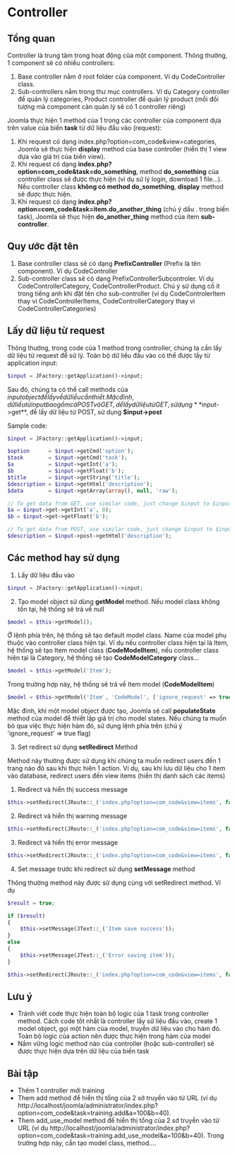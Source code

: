 # Controller

## Tồng quan

Controller là trung tâm trong hoạt động của một component. Thông thường, 1 component sẽ có nhiều controllers:

1. Base controller nằm ở root folder của component. Ví dụ CodeController class.
2. Sub-controllers nằm trong thư mục controllers. Ví dụ Category controller để quản lý categories, Product controller để quản lý product (mỗi đối tượng mà component càn quản lý sẽ có 1 controller riêng)

Joomla thực hiện 1 method của 1 trong các controller của component dựa trên value của biến **task** từ dữ liệu đầu vào (request):
1. Khi request có dạng index.php?option=com_code&view=categories, Joomla sẽ thực hiện **display** method của base controller (hiển thị 1 view dựa vào giá trị của biến view).
2. Khi request có dạng **index.php?option=com_code&task=do_something**, method **do_something** của controller class sẽ được thực hiện (ví dụ sử lý login, download 1 file...). Nếu controller class **không có method do_something**, **display** method sẽ được thực hiện.
3. Khi request có dạng **index.php?option=com_code&task=item.do_another_thing** (chú ý dấu . trong biến task), Joomla sẽ thục hiện **do_another_thing** method của item **sub-controller**.

## Quy ước đặt tên

1. Base controller class sẽ có dạng **PrefixController** (Prefix là tên component). Ví dụ CodeController
2. Sub-controller class sẽ có dạng PrefixControllerSubcontroler. Ví dụ CodeControllerCategory, CodeControllerProduct. Chú ý sử dụng cố ít trong tiếng anh khi đặt tên cho sub-controller (ví dụ CodeControlerItem thay vì CodeControllerItems, CodeControllerCategory thay vì CodeControllerCategories)

## Lấy dữ liệu từ request

Thông thường, trong code của 1 method trong controller, chúng ta cần lấy dữ liệu từ request để sử lý. Toàn bộ dữ liều đầu vào có thể được lấy từ application input:

```php
$input = JFactory::getApplication()->input;
```

Sau đó, chúng ta có thể call methods của $input object để lấy về dữ liều cần thiết. Mặc đình, dữ liều từ input bao gồm cả POST và GET, dể lấy dữ liệu từ GET, sử dụng **$input->get**, đễ lấy dữ liệu từ POST, sử dụng **$input->post**

Sample code:

```php
$input = JFactory::getApplication()->input;

$option      = $input->getCmd('option');
$task        = $input->getCmd('task');
$a           = $input->getInt('a');
$b           = $input->getFloat('b');
$title       = $input->getString('title');
$description = $input->getHtml('description');
$data        = $input->getArray(array(), null, 'raw');

// To get data from GET, use similar code, just change $input to $input->get
$a = $input->get->getInt('a', 0);
$b = $input->get->getFloat('b');

// To get data from POST, use similar code, just change $input to $input->post
$description = $input->post->getHtml('description');
```
## Các method hay sử dụng

1. Lấy dữ liệu đầu vào

```php
$input = JFactory::getApplication()->input;
```

2. Tạo model object sử dùng **getModel** method. Nếu model class không tồn tại, hệ thống sẽ trả về null

```php
$model = $this->getModel();
```
Ở lệnh phía trên, hệ thống sẽ tạo default model class. Name của model phụ thuộc vào controller class hiện tại. Ví dụ nếu controller class hiện tại là Item, hệ thống sẽ tạo Item model class (**CodeModelItem**), nếu controller class hiện tại là Category, hệ thống sẽ tạo **CodeModelCategory** class...

```php
$model = $this->getModel('Item');
```
Trong trường hợp này, hệ thống sẽ trả về Item model (**CodeModelItem**)

```php
$model = $this->getModel('Item', 'CodeModel', ['ignore_request' => true]);
```
Mặc đinh, khi một model object được tạo, Joomla sẽ call **populateState** method của model để thiết lập giá trị cho model states. Nếu chúng ta muốn bỏ qua việc thực hiện hàm đó, sử dụng lệnh phía trên (chú ý 'ignore_request' => true flag)

3. Set redirect sử dụng **setRedirect** Method

Method này thường được sử dụng khi chúng ta muốn redirect users đến 1 trang nào đó sau khi thực hiên 1 action. Ví dụ, sau khi lưu dữ liệu cho 1 item vào database, redirect users đến view items (hiển thị danh sách các items)

1. Redirect và hiển thị success message

```php
$this->setRedirect(JRoute::_('index.php?option=com_code&view=items', false), JText::_('Item saved'));
```

2. Redirect và hiển thị warning message

```php
$this->setRedirect(JRoute::_('index.php?option=com_code&view=items', false), JText::_('Item saving error'), 'warning');
```

3. Redirect và hiển thị error message
```php
$this->setRedirect(JRoute::_('index.php?option=com_code&view=items', false), JText::_('Item saving error'), 'error');
```

4. Set message trước khi redirect sử dụng **setMessage** method

Thông thường method này được sử dụng cùng với setRedirect method. Ví dụ

```php
$result = true;

if ($result)
{
	$this->setMessage(JText::_('Item save success'));
}
else
{
	$this->setMessage(JText::_('Error saving item'));
}

$this->setRedirect(JRoute::_('index.php?option=com_code&view=items', false));
```

## Lưu ý
- Tránh viết code thực hiện toàn bộ logic của 1 task trong controller method. Cách code tốt nhất là controller lấy sữ liệu đầu vào, create 1 model object, gọi một hàm của model, truyền dữ liệu vào cho hàm đó. Toàn bộ logic của action nên được thực hiện trong hàm của model
- Nắm vững logic method nào của controller (hoặc sub-controller) sẽ được thực hiện dựa trên dữ liệu của biến task

## Bài tập
- Thêm 1 controller mới training
- Them add method để hiển thị tổng của 2 sớ truyền vào từ URL (ví dụ http://localhost/joomla/administrator/index.php?option=com_code&task=training.add&a=100&b=40).
- Them add_use_model method để hiển thị tổng của 2 sớ truyền vào từ URL (ví dụ http://localhost/joomla/administrator/index.php?option=com_code&task=training.add_use_model&a=100&b=40). Trong trường hợp này, cần tạo model class, method....
